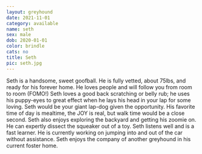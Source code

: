 ```yaml
---
layout: greyhound
date: 2021-11-01
category: available
name: seth
sex: male
dob: 2020-01-01
color: brindle
cats: no
title: Seth
pic: seth.jpg
---
```

Seth is a handsome, sweet goofball. He is fully vetted, about 75lbs, and ready for his forever home. He loves people and will follow you from room to room (FOMO!) Seth loves a good back scratching or belly rub; he uses his puppy-eyes to great effect when he lays his head in your lap for some loving. Seth would be your giant lap-dog given the opportunity. His favorite time of day is mealtime, the JOY is real, but walk time would be a close second. Seth also enjoys exploring the backyard and getting his zoomie on. He can expertly dissect the squeaker out of a toy. Seth listens well and is a fast learner. He is currently working on jumping into and out of the car without assistance. Seth enjoys the company of another greyhound in his current foster home.
